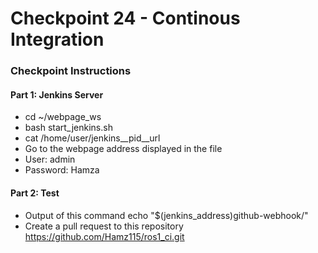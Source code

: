 # Checkpoint 24 - Continous Integration
### Checkpoint Instructions
#### Part 1: Jenkins Server
* cd ~/webpage_ws
* bash start_jenkins.sh
* cat /home/user/jenkins__pid__url
* Go to the webpage address displayed in the file
* User: admin
* Password: Hamza

#### Part 2: Test
* Output of this command echo "$(jenkins_address)github-webhook/"
* Create a pull request to this repository https://github.com/Hamz115/ros1_ci.git